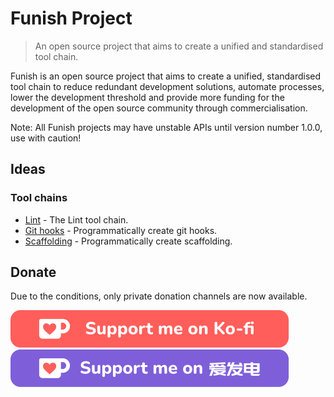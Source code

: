 # Funish Project

> An open source project that aims to create a unified and standardised tool chain.

Funish is an open source project that aims to create a unified, standardised tool chain to reduce redundant development solutions, automate processes, lower the development threshold and provide more funding for the development of the open source community through commercialisation.

Note: All Funish projects may have unstable APIs until version number 1.0.0, use with caution!

## Ideas

### Tool chains

- [Lint](https://github.com/funish/lint-module) - The Lint tool chain.
- [Git hooks](https://github.com/funish/githooks-module) - Programmatically create git hooks.
- [Scaffolding](https://github.com/funish/scaffolding-module) - Programmatically create scaffolding.

## Donate

Due to the conditions, only private donation channels are now available.

[![ko-fi](https://raw.githubusercontent.com/DemoMacro/DemoMacro/main/githubbutton_ko-fi.svg)](https://ko-fi.com/demomacro)
[![afdian](https://raw.githubusercontent.com/DemoMacro/DemoMacro/main/githubbutton_afdian.svg)](https://afdian.net/@DemoMacro)
